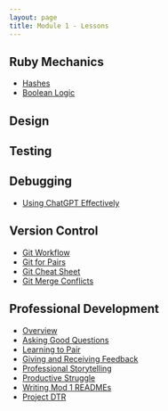 ```yaml
---
layout: page
title: Module 1 - Lessons
---
```


<!-- Comment the following lessons in as they are updated and deemed ready to go! -->

## Ruby Mechanics
<!-- * [Methods & Return Values](./methods_and_return_values) -->
<!-- * [Objects, Classes, & Instances](./objects_classes_instances) -->
<!-- * [Arrays](./arrays) -->
<!-- * [Scope](./scope) -->
<!-- * [Flow Control](./flow_control) -->
<!-- * [Beginner Enumerables](./beginner_enumerables) -->
* [Hashes](./hashes)
* [Boolean Logic](./boolean_logic)
<!-- * [Nested Collections](./nested_collections) -->
<!-- * [Reaching Through Objects](!needs lesson plan!) -->
<!-- * [Intermediate Enumerables](./intermediate_enumerables) -->
<!-- * [Nested Iteration Workshop](./nested_iteration_workshop) -->
<!-- * [Class Methods](./class_methods) -->
<!-- * [Modules](./modules) -->
<!-- * [Inheritance](./inheritance) -->
<!-- * [CSV Workshop](./csv_walkthrough) -->
<!-- * [Ruby Object Model](./ruby_object_model) -->

## Design
<!-- * [Design Principles](./design_principles) -->
<!-- * [How the Web Works](./intro_to_how_the_web_works) -->

## Testing
<!-- * [Intro to Testing](./intro_to_testing) -->
<!-- * [Mocks & Stubs](./mocks_stubs) -->
<!-- * [Test Driven Development](./test_driven_development) -->

## Debugging
<!-- * [Debugging Exercises](!needs lesson plan!) -->
<!-- * [Debugging Techniques](./debugging_techniques) -->
* [Using ChatGPT Effectively](./chatgpt)

## Version Control
* [Git Workflow](./git_collaboration)
* [Git for Pairs](./git_for_pairs)
* [Git Cheat Sheet](./git_sample_flow)
* [Git Merge Conflicts](./git_merge_conflicts)

## Professional Development
* [Overview](./pd_overview)
* [Asking Good Questions](https://docs.google.com/presentation/d/e/2PACX-1vQEDGBpYDQA6_hBHfWcjk4pUheFe2_bkYRPXF9b-YhNlua-oq4Y7WZCcIpOAuQfeaswRp414TIvIOXA/pub?start=false&loop=false&delayms=3000)
* [Learning to Pair](./learning_to_pair)
* [Giving and Receiving Feedback](https://docs.google.com/presentation/d/e/2PACX-1vQvHkaNO1HTKSrk7kCVhPftCu4vaBlWMEFVuej6LsAA7ICN2_QkO-GTAWNOwYDG0cepSSEBmHNcb8Ry/pub?start=false&loop=false&delayms=3000&slide=id.g1c505a3b55_0_0)
* [Professional Storytelling](https://docs.google.com/presentation/d/e/2PACX-1vT6pK3pGHy9HrnvW4FCwRGJXqbuDM76LRcA-a26mOo5t7wi2WXLy4T8VE3R7fM3wYgxS4uLZ4f1RtXu/pub?start=false&loop=false&delayms=3000)
* [Productive Struggle](./productive_struggle)
* [Writing Mod 1 READMEs](./writing_a_readme)
* [Project DTR](https://docs.google.com/document/d/1HFWSZExSWgGJdqLkEH4DXs-z1gZxMNkv4n1NO9U1eJU/edit?usp=sharing)